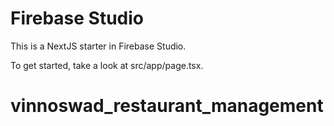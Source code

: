 # Firebase Studio

This is a NextJS starter in Firebase Studio.

To get started, take a look at src/app/page.tsx.
# vinnoswad_restaurant_management

